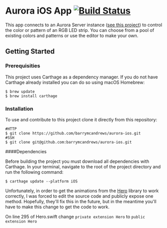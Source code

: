 # Aurora iOS App [![Build Status](https://travis-ci.org/barrymcandrews/aurora-ios.svg?branch=master)](https://travis-ci.org/barrymcandrews/aurora-ios)

This app connects to an Aurora Server instance ([see this project](https://github.com/barrymcandrews/aurora-server)) to control the color or pattern of an RGB LED strip. You can choose from a pool of existing colors and patterns or use the editor to make your own.

## Getting Started

### Prerequisities

This project uses Carthage as a dependency manager. If you do not have Carthage already installed you can do so using macOS Homebrew:

```
$ brew update
$ brew install carthage
``` 

### Installation

To use and contribute to this project clone it directly from this repository:

```
#HTTP
$ git clone https://github.com/barrymcandrews/aurora-ios.git
#SSH
$ git clone git@github.com:barrymcandrews/aurora-ios.git
```
####Dependencies

Before building the project you must download all dependencies with Carthage. In your terminal, navigate to the root of the project directory and run the following command:

```
$ carthage update --platform iOS
```

Unfortunately, in order to get the animations from the [Hero](https://github.com/lkzhao/Hero/) library to work correctly, I was forced to edit the source code and publicly expose one method. Hopefully, they'll fix this in the future, but in the meantime you'll have to make this change to get the code to work. 

On line 295 of Hero.swift change `private extension Hero` to `public extension Hero`
